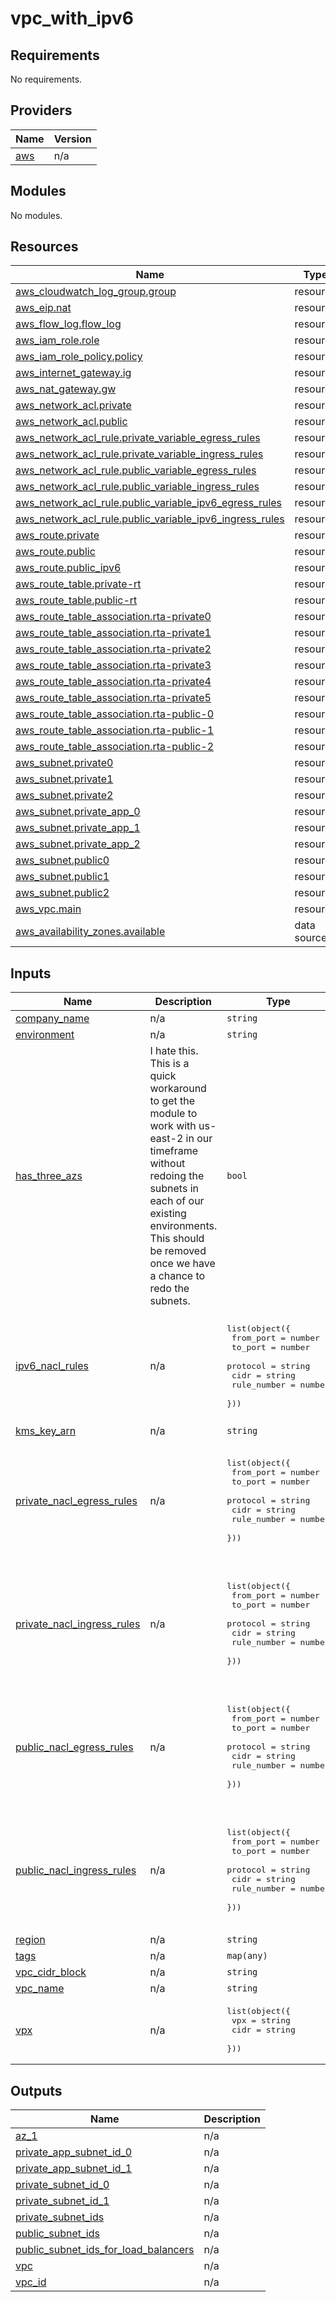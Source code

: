 # vpc_with_ipv6


<!-- BEGIN_TF_DOCS -->
## Requirements

No requirements.

## Providers

| Name | Version |
|------|---------|
| <a name="provider_aws"></a> [aws](#provider\_aws) | n/a |

## Modules

No modules.

## Resources

| Name | Type |
|------|------|
| [aws_cloudwatch_log_group.group](https://registry.terraform.io/providers/hashicorp/aws/latest/docs/resources/cloudwatch_log_group) | resource |
| [aws_eip.nat](https://registry.terraform.io/providers/hashicorp/aws/latest/docs/resources/eip) | resource |
| [aws_flow_log.flow_log](https://registry.terraform.io/providers/hashicorp/aws/latest/docs/resources/flow_log) | resource |
| [aws_iam_role.role](https://registry.terraform.io/providers/hashicorp/aws/latest/docs/resources/iam_role) | resource |
| [aws_iam_role_policy.policy](https://registry.terraform.io/providers/hashicorp/aws/latest/docs/resources/iam_role_policy) | resource |
| [aws_internet_gateway.ig](https://registry.terraform.io/providers/hashicorp/aws/latest/docs/resources/internet_gateway) | resource |
| [aws_nat_gateway.gw](https://registry.terraform.io/providers/hashicorp/aws/latest/docs/resources/nat_gateway) | resource |
| [aws_network_acl.private](https://registry.terraform.io/providers/hashicorp/aws/latest/docs/resources/network_acl) | resource |
| [aws_network_acl.public](https://registry.terraform.io/providers/hashicorp/aws/latest/docs/resources/network_acl) | resource |
| [aws_network_acl_rule.private_variable_egress_rules](https://registry.terraform.io/providers/hashicorp/aws/latest/docs/resources/network_acl_rule) | resource |
| [aws_network_acl_rule.private_variable_ingress_rules](https://registry.terraform.io/providers/hashicorp/aws/latest/docs/resources/network_acl_rule) | resource |
| [aws_network_acl_rule.public_variable_egress_rules](https://registry.terraform.io/providers/hashicorp/aws/latest/docs/resources/network_acl_rule) | resource |
| [aws_network_acl_rule.public_variable_ingress_rules](https://registry.terraform.io/providers/hashicorp/aws/latest/docs/resources/network_acl_rule) | resource |
| [aws_network_acl_rule.public_variable_ipv6_egress_rules](https://registry.terraform.io/providers/hashicorp/aws/latest/docs/resources/network_acl_rule) | resource |
| [aws_network_acl_rule.public_variable_ipv6_ingress_rules](https://registry.terraform.io/providers/hashicorp/aws/latest/docs/resources/network_acl_rule) | resource |
| [aws_route.private](https://registry.terraform.io/providers/hashicorp/aws/latest/docs/resources/route) | resource |
| [aws_route.public](https://registry.terraform.io/providers/hashicorp/aws/latest/docs/resources/route) | resource |
| [aws_route.public_ipv6](https://registry.terraform.io/providers/hashicorp/aws/latest/docs/resources/route) | resource |
| [aws_route_table.private-rt](https://registry.terraform.io/providers/hashicorp/aws/latest/docs/resources/route_table) | resource |
| [aws_route_table.public-rt](https://registry.terraform.io/providers/hashicorp/aws/latest/docs/resources/route_table) | resource |
| [aws_route_table_association.rta-private0](https://registry.terraform.io/providers/hashicorp/aws/latest/docs/resources/route_table_association) | resource |
| [aws_route_table_association.rta-private1](https://registry.terraform.io/providers/hashicorp/aws/latest/docs/resources/route_table_association) | resource |
| [aws_route_table_association.rta-private2](https://registry.terraform.io/providers/hashicorp/aws/latest/docs/resources/route_table_association) | resource |
| [aws_route_table_association.rta-private3](https://registry.terraform.io/providers/hashicorp/aws/latest/docs/resources/route_table_association) | resource |
| [aws_route_table_association.rta-private4](https://registry.terraform.io/providers/hashicorp/aws/latest/docs/resources/route_table_association) | resource |
| [aws_route_table_association.rta-private5](https://registry.terraform.io/providers/hashicorp/aws/latest/docs/resources/route_table_association) | resource |
| [aws_route_table_association.rta-public-0](https://registry.terraform.io/providers/hashicorp/aws/latest/docs/resources/route_table_association) | resource |
| [aws_route_table_association.rta-public-1](https://registry.terraform.io/providers/hashicorp/aws/latest/docs/resources/route_table_association) | resource |
| [aws_route_table_association.rta-public-2](https://registry.terraform.io/providers/hashicorp/aws/latest/docs/resources/route_table_association) | resource |
| [aws_subnet.private0](https://registry.terraform.io/providers/hashicorp/aws/latest/docs/resources/subnet) | resource |
| [aws_subnet.private1](https://registry.terraform.io/providers/hashicorp/aws/latest/docs/resources/subnet) | resource |
| [aws_subnet.private2](https://registry.terraform.io/providers/hashicorp/aws/latest/docs/resources/subnet) | resource |
| [aws_subnet.private_app_0](https://registry.terraform.io/providers/hashicorp/aws/latest/docs/resources/subnet) | resource |
| [aws_subnet.private_app_1](https://registry.terraform.io/providers/hashicorp/aws/latest/docs/resources/subnet) | resource |
| [aws_subnet.private_app_2](https://registry.terraform.io/providers/hashicorp/aws/latest/docs/resources/subnet) | resource |
| [aws_subnet.public0](https://registry.terraform.io/providers/hashicorp/aws/latest/docs/resources/subnet) | resource |
| [aws_subnet.public1](https://registry.terraform.io/providers/hashicorp/aws/latest/docs/resources/subnet) | resource |
| [aws_subnet.public2](https://registry.terraform.io/providers/hashicorp/aws/latest/docs/resources/subnet) | resource |
| [aws_vpc.main](https://registry.terraform.io/providers/hashicorp/aws/latest/docs/resources/vpc) | resource |
| [aws_availability_zones.available](https://registry.terraform.io/providers/hashicorp/aws/latest/docs/data-sources/availability_zones) | data source |

## Inputs

| Name | Description | Type | Default | Required |
|------|-------------|------|---------|:--------:|
| <a name="input_company_name"></a> [company\_name](#input\_company\_name) | n/a | `string` | n/a | yes |
| <a name="input_environment"></a> [environment](#input\_environment) | n/a | `string` | n/a | yes |
| <a name="input_has_three_azs"></a> [has\_three\_azs](#input\_has\_three\_azs) | I hate this. This is a quick workaround to get the module to work with us-east-2 in our timeframe without redoing the subnets in each of our existing environments. This should be removed once we have a chance to redo the subnets. | `bool` | `false` | no |
| <a name="input_ipv6_nacl_rules"></a> [ipv6\_nacl\_rules](#input\_ipv6\_nacl\_rules) | n/a | <pre>list(object({<br>    from_port   = number<br>    to_port     = number<br>    protocol    = string<br>    cidr        = string<br>    rule_number = number<br>  }))</pre> | <pre>[<br>  {<br>    "cidr": "::/0",<br>    "from_port": 0,<br>    "protocol": "-1",<br>    "rule_number": 37,<br>    "to_port": 0<br>  }<br>]</pre> | no |
| <a name="input_kms_key_arn"></a> [kms\_key\_arn](#input\_kms\_key\_arn) | n/a | `string` | n/a | yes |
| <a name="input_private_nacl_egress_rules"></a> [private\_nacl\_egress\_rules](#input\_private\_nacl\_egress\_rules) | n/a | <pre>list(object({<br>    from_port   = number<br>    to_port     = number<br>    protocol    = string<br>    cidr        = string<br>    rule_number = number<br>  }))</pre> | <pre>[<br>  {<br>    "cidr": "0.0.0.0/0",<br>    "from_port": 0,<br>    "protocol": "-1",<br>    "rule_number": 10,<br>    "to_port": 0<br>  }<br>]</pre> | no |
| <a name="input_private_nacl_ingress_rules"></a> [private\_nacl\_ingress\_rules](#input\_private\_nacl\_ingress\_rules) | n/a | <pre>list(object({<br>    from_port   = number<br>    to_port     = number<br>    protocol    = string<br>    cidr        = string<br>    rule_number = number<br>  }))</pre> | <pre>[<br>  {<br>    "cidr": "0.0.0.0/0",<br>    "from_port": 0,<br>    "protocol": "-1",<br>    "rule_number": 10,<br>    "to_port": 0<br>  }<br>]</pre> | no |
| <a name="input_public_nacl_egress_rules"></a> [public\_nacl\_egress\_rules](#input\_public\_nacl\_egress\_rules) | n/a | <pre>list(object({<br>    from_port   = number<br>    to_port     = number<br>    protocol    = string<br>    cidr        = string<br>    rule_number = number<br>  }))</pre> | <pre>[<br>  {<br>    "cidr": "0.0.0.0/0",<br>    "from_port": 0,<br>    "protocol": "-1",<br>    "rule_number": 10,<br>    "to_port": 0<br>  }<br>]</pre> | no |
| <a name="input_public_nacl_ingress_rules"></a> [public\_nacl\_ingress\_rules](#input\_public\_nacl\_ingress\_rules) | n/a | <pre>list(object({<br>    from_port   = number<br>    to_port     = number<br>    protocol    = string<br>    cidr        = string<br>    rule_number = number<br>  }))</pre> | <pre>[<br>  {<br>    "cidr": "0.0.0.0/0",<br>    "from_port": 0,<br>    "protocol": "-1",<br>    "rule_number": 10,<br>    "to_port": 0<br>  }<br>]</pre> | no |
| <a name="input_region"></a> [region](#input\_region) | n/a | `string` | n/a | yes |
| <a name="input_tags"></a> [tags](#input\_tags) | n/a | `map(any)` | n/a | yes |
| <a name="input_vpc_cidr_block"></a> [vpc\_cidr\_block](#input\_vpc\_cidr\_block) | n/a | `string` | n/a | yes |
| <a name="input_vpc_name"></a> [vpc\_name](#input\_vpc\_name) | n/a | `string` | n/a | yes |
| <a name="input_vpx"></a> [vpx](#input\_vpx) | n/a | <pre>list(object({<br>    vpx  = string<br>    cidr = string<br>  }))</pre> | `[]` | no |

## Outputs

| Name | Description |
|------|-------------|
| <a name="output_az_1"></a> [az\_1](#output\_az\_1) | n/a |
| <a name="output_private_app_subnet_id_0"></a> [private\_app\_subnet\_id\_0](#output\_private\_app\_subnet\_id\_0) | n/a |
| <a name="output_private_app_subnet_id_1"></a> [private\_app\_subnet\_id\_1](#output\_private\_app\_subnet\_id\_1) | n/a |
| <a name="output_private_subnet_id_0"></a> [private\_subnet\_id\_0](#output\_private\_subnet\_id\_0) | n/a |
| <a name="output_private_subnet_id_1"></a> [private\_subnet\_id\_1](#output\_private\_subnet\_id\_1) | n/a |
| <a name="output_private_subnet_ids"></a> [private\_subnet\_ids](#output\_private\_subnet\_ids) | n/a |
| <a name="output_public_subnet_ids"></a> [public\_subnet\_ids](#output\_public\_subnet\_ids) | n/a |
| <a name="output_public_subnet_ids_for_load_balancers"></a> [public\_subnet\_ids\_for\_load\_balancers](#output\_public\_subnet\_ids\_for\_load\_balancers) | n/a |
| <a name="output_vpc"></a> [vpc](#output\_vpc) | n/a |
| <a name="output_vpc_id"></a> [vpc\_id](#output\_vpc\_id) | n/a |
<!-- END_TF_DOCS -->

